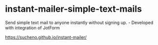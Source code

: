 # instant-mailer-simple-text-mails
Send simple text mail to anyone instantly without signing up. - Developed with integration of JotForm

https://sucheno.github.io/instant-mailer/

